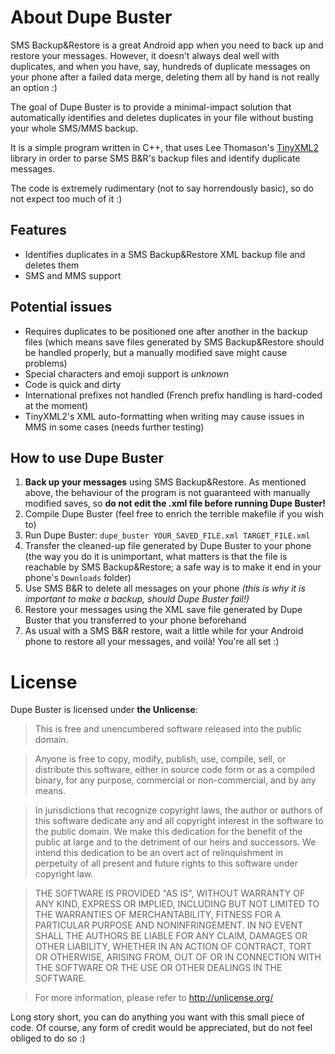 # About Dupe Buster
SMS Backup&amp;Restore is a great Android app when you need to back up and restore your messages. However, it doesn't always deal well with duplicates, and when you have, say, hundreds of duplicate messages on your phone after a failed data merge, deleting them all by hand is not really an option :)

The goal of Dupe Buster is to provide a minimal-impact solution that automatically identifies and deletes duplicates in your file without busting your whole SMS/MMS backup.

It is a simple program written in C++, that uses Lee Thomason's [TinyXML2](http://www.grinninglizard.com/tinyxml2/) library in order to parse SMS B&R's backup files and identify duplicate messages.

The code is extremely rudimentary (not to say horrendously basic), so do not expect too much of it :)

## Features
* Identifies duplicates in a SMS Backup&amp;Restore XML backup file and deletes them
* SMS and MMS support

## Potential issues
* Requires duplicates to be positioned one after another in the backup files (which means save files generated by SMS Backup&amp;Restore should be handled properly, but a manually modified save might cause problems)
* Special characters and emoji support is *unknown*
* Code is quick and dirty
* International prefixes not handled (French prefix handling is hard-coded at the moment)
* TinyXML2's XML auto-formatting when writing may cause issues in MMS in some cases (needs further testing)

## How to use Dupe Buster
1. **Back up your messages** using SMS Backup&amp;Restore. As mentioned above, the behaviour of the program is not guaranteed with manually modified saves, so **do not edit the .xml file before running Dupe Buster!**
2. Compile Dupe Buster (feel free to enrich the terrible makefile if you wish to)
3. Run Dupe Buster: `dupe_buster YOUR_SAVED_FILE.xml TARGET_FILE.xml`
4. Transfer the cleaned-up file generated by Dupe Buster to your phone (the way you do it is unimportant, what matters is that the file is reachable by SMS Backup&amp;Restore; a safe way is to make it end in your phone's `Downloads` folder)
5. Use SMS B&amp;R to delete all messages on your phone *(this is why it is important to make a backup, should Dupe Buster fail!)* 
6. Restore your messages using the XML save file generated by Dupe Buster that you transferred to your phone beforehand
7. As usual with a SMS B&amp;R restore, wait a little while for your Android phone to restore all your messages, and voilà! You're all set :)

# License
Dupe Buster is licensed under **the Unlicense**:

> This is free and unencumbered software released into the public domain.

> Anyone is free to copy, modify, publish, use, compile, sell, or
> distribute this software, either in source code form or as a compiled
> binary, for any purpose, commercial or non-commercial, and by any
> means.

> In jurisdictions that recognize copyright laws, the author or authors
> of this software dedicate any and all copyright interest in the
> software to the public domain. We make this dedication for the benefit
> of the public at large and to the detriment of our heirs and
> successors. We intend this dedication to be an overt act of
> relinquishment in perpetuity of all present and future rights to this
> software under copyright law.

> THE SOFTWARE IS PROVIDED "AS IS", WITHOUT WARRANTY OF ANY KIND,
> EXPRESS OR IMPLIED, INCLUDING BUT NOT LIMITED TO THE WARRANTIES OF
> MERCHANTABILITY, FITNESS FOR A PARTICULAR PURPOSE AND NONINFRINGEMENT.
> IN NO EVENT SHALL THE AUTHORS BE LIABLE FOR ANY CLAIM, DAMAGES OR
> OTHER LIABILITY, WHETHER IN AN ACTION OF CONTRACT, TORT OR OTHERWISE,
> ARISING FROM, OUT OF OR IN CONNECTION WITH THE SOFTWARE OR THE USE OR
> OTHER DEALINGS IN THE SOFTWARE.

> For more information, please refer to <http://unlicense.org/>

Long story short, you can do anything you want with this small piece of code. Of course, any form of credit would be appreciated, but do not feel obliged to do so :)
